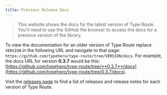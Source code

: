 ```yaml
---
title: Previous Release Docs
---
```


> This website shows the docs for the latest version of Type Route. You'll need to use the GitHub file browser to access the docs for a previous version of the library.

To view the documentation for an older version of Type Route replace `VERSION` in the following URL and navigate to that page: `https://github.com/typehero/type-route/tree/VERSION/docs`. For example, the docs URL for version **0.3.7** would be this: [https://github.com/typehero/type-route/tree/**0.3.7**/docs](https://github.com/typehero/type-route/tree/0.3.7/docs).

Visit the [releases page](https://github.com/typehero/type-route/releases) to find a list of releases and release notes for each version of Type Route.

